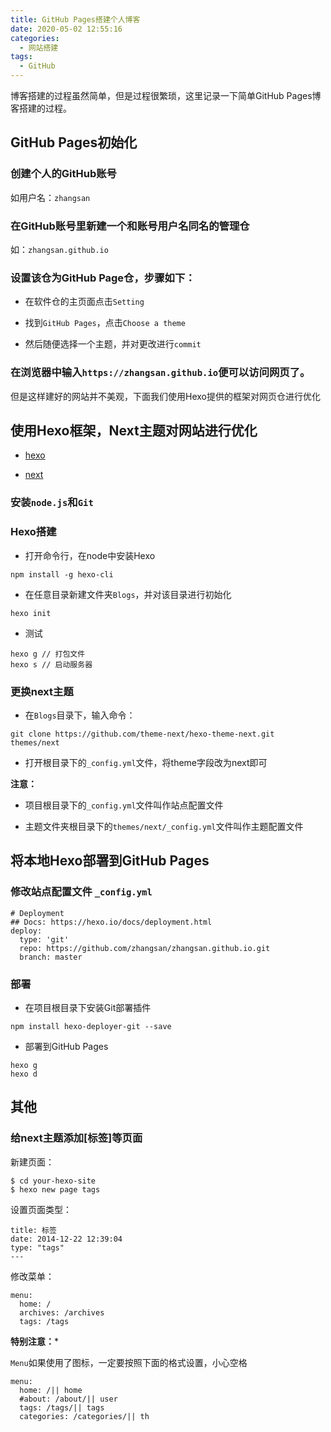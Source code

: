 ```yaml
---
title: GitHub Pages搭建个人博客
date: 2020-05-02 12:55:16
categories:
  - 网站搭建
tags: 
  - GitHub
---
```

博客搭建的过程虽然简单，但是过程很繁琐，这里记录一下简单GitHub Pages博客搭建的过程。

## GitHub Pages初始化

### 创建个人的GitHub账号

如用户名：`zhangsan`

### 在GitHub账号里新建一个和账号用户名同名的管理仓

如：`zhangsan.github.io`

### 设置该仓为GitHub Page仓，步骤如下：

- 在软件仓的主页面点击`Setting`

- 找到`GitHub Pages`，点击`Choose a theme`

- 然后随便选择一个主题，并对更改进行`commit`

### 在浏览器中输入`https://zhangsan.github.io`便可以访问网页了。

但是这样建好的网站并不美观，下面我们使用Hexo提供的框架对网页仓进行优化

## 使用Hexo框架，Next主题对网站进行优化

- [hexo](https://hexo.io/zh-cn/)

- [next](https://theme-next.iissnan.com/getting-started.html)

### 安装`node.js`和`Git`

### Hexo搭建

- 打开命令行，在node中安装Hexo

```
npm install -g hexo-cli
```

- 在任意目录新建文件夹`Blogs`，并对该目录进行初始化

```
hexo init
```

- 测试

```
hexo g // 打包文件
hexo s // 启动服务器
```

### 更换next主题

- 在`Blogs`目录下，输入命令：

```
git clone https://github.com/theme-next/hexo-theme-next.git themes/next
```

- 打开根目录下的`_config.yml`文件，将theme字段改为next即可

**注意：**

- 项目根目录下的`_config.yml`文件叫作站点配置文件

- 主题文件夹根目录下的`themes/next/_config.yml`文件叫作主题配置文件

## 将本地Hexo部署到GitHub Pages

### 修改站点配置文件 `_config.yml`

```
# Deployment
## Docs: https://hexo.io/docs/deployment.html
deploy:
  type: 'git'
  repo: https://github.com/zhangsan/zhangsan.github.io.git
  branch: master
```

### 部署

- 在项目根目录下安装Git部署插件

```
npm install hexo-deployer-git --save
```

- 部署到GitHub Pages

```
hexo g 
hexo d
```

## 其他

### 给next主题添加[标签]等页面

新建页面：

```
$ cd your-hexo-site
$ hexo new page tags

```

设置页面类型：

```
title: 标签
date: 2014-12-22 12:39:04
type: "tags"
---
```

修改菜单：

```
menu:
  home: /
  archives: /archives
  tags: /tags
```

**特别注意：***

`Menu`如果使用了图标，一定要按照下面的格式设置，小心空格

```
menu:
  home: /|| home
  #about: /about/|| user
  tags: /tags/|| tags
  categories: /categories/|| th
```